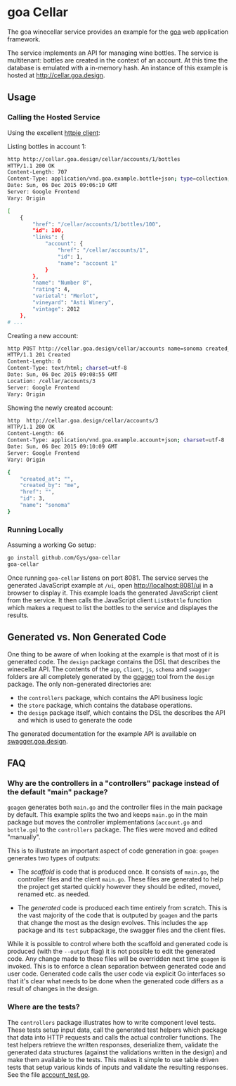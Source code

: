 # goa Cellar

The goa winecellar service provides an example for the [goa](http://goa.design) web application
framework.

The service implements an API for managing wine bottles. The service is multitenant: bottles are
created in the context of an account. At this time the database is emulated with a in-memory hash.
An instance of this example is hosted at http://cellar.goa.design.

## Usage

### Calling the Hosted Service

Using the excellent [httpie client](https://github.com/jkbrzt/httpie):

Listing bottles in account 1:
```bash
http http://cellar.goa.design/cellar/accounts/1/bottles
HTTP/1.1 200 OK
Content-Length: 707
Content-Type: application/vnd.goa.example.bottle+json; type=collection; charset=utf-8
Date: Sun, 06 Dec 2015 09:06:10 GMT
Server: Google Frontend
Vary: Origin

[
    {
        "href": "/cellar/accounts/1/bottles/100",
        "id": 100,
        "links": {
            "account": {
                "href": "/cellar/accounts/1",
                "id": 1,
                "name": "account 1"
            }
        },
        "name": "Number 8",
        "rating": 4,
        "varietal": "Merlot",
        "vineyard": "Asti Winery",
        "vintage": 2012
    },
# ...
```

Creating a new account:
```bash
http POST http://cellar.goa.design/cellar/accounts name=sonoma created_by=me
HTTP/1.1 201 Created
Content-Length: 0
Content-Type: text/html; charset=utf-8
Date: Sun, 06 Dec 2015 09:08:55 GMT
Location: /cellar/accounts/3
Server: Google Frontend
Vary: Origin
```

Showing the newly created account:
```bash
http  http://cellar.goa.design/cellar/accounts/3
HTTP/1.1 200 OK
Content-Length: 66
Content-Type: application/vnd.goa.example.account+json; charset=utf-8
Date: Sun, 06 Dec 2015 09:10:09 GMT
Server: Google Frontend
Vary: Origin

{
    "created_at": "",
    "created_by": "me",
    "href": "",
    "id": 3,
    "name": "sonoma"
}
```

### Running Locally

Assuming a working Go setup:

```bash
go install github.com/Gys/goa-cellar
goa-cellar
```

Once running `goa-cellar` listens on port 8081. The service serves the generated JavaScript example
at `/ui`, open [http://localhost:8081/ui](http://localhost:8081/ui) in a browser to display it. This
example loads the generated JavaScript client from the service. It then calls the JavaScript client
`ListBottle` function which makes a request to list the bottles to the service and displayes the
results.

## Generated vs. Non Generated Code

One thing to be aware of when looking at the example is that most of it is generated code. The
`design` package contains the DSL that describes the winecellar API. The contents of the `app`,
`client`, `js`, `schema` and `swagger` folders are all completely generated by the
[goagen](http://goa.design/implement/goagen.html) tool from the `design` package. The only non-generated directories are:
* the `controllers` package, which contains the API business logic
* the `store` package, which contains the database operations.
* the `design` package itself, which contains the DSL the describes the API and which is used to generate the code 

The generated documentation for the example API is available on
[swagger.goa.design](http://swagger.goa.design/?url=goadesign%2Fgoa-cellar%2Fdesign).

## FAQ

### Why are the controllers in a "controllers" package instead of the default "main" package?

`goagen` generates both `main.go` and the controller files in the main package by default. This
example splits the two and keeps `main.go` in the main package but moves the controller
implementations (`account.go` and `bottle.go`) to the `controllers` package. The files were moved
and edited "manually".

This is to illustrate an important aspect of code generation in goa: `goagen` generates two types of
outputs:

- The *scaffold* is code that is produced once. It consists of `main.go`, the controller
  files and the client `main.go`. These files are generated to help the project get started quickly
  however they should be edited, moved, renamed etc. as needed.

- The *generated* code is produced each time entirely from scratch. This is the vast majority of the
  code that is outputed by `goagen` and the parts that change the most as the design evolves. This
  includes the `app` package and its `test` subpackage, the swagger files and the client files.

While it is possible to control where both the scaffold and generated code is produced (with the
`--output` flag) it is not possible to edit the generated code. Any change made to these files will
be overridden next time `goagen` is invoked. This is to enforce a clean separation between generated
code and user code. Generated code calls the user code via explicit Go interfaces so that it's clear
what needs to be done when the generated code differs as a result of changes in the design.

### Where are the tests?

The `controllers` package illustrates how to write component level tests. These tests setup input
data, call the generated test helpers which package that data into HTTP requests and calls the
actual controller functions. The test helpers retrieve the written responses, deserialize them,
validate the generated data structures (against the validations written in the design) and
make them available to the tests. This makes it simple to use table driven tests that setup various
kinds of inputs and validate the resulting responses. See the file
[account_test.go](https://github.com/Gys/goa-cellar/blob/master/controllers/account_test.go).

